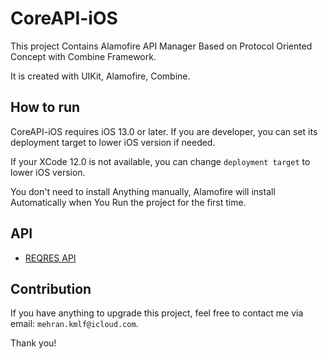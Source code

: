 # CoreAPI-iOS

This project Contains Alamofire API Manager Based on Protocol Oriented Concept with Combine Framework.

It is created with UIKit, Alamofire, Combine.



## How to run
CoreAPI-iOS requires iOS 13.0 or later. If you are developer, you can set its deployment target to lower iOS version if needed.

If your XCode 12.0 is not available, you can change `deployment target` to lower iOS version.

You don't need to install Anything manually, Alamofire will install  Automatically when You Run the project for the first time.  

## API
- [REQRES API](https://reqres.in/) 

## Contribution
If you have anything to upgrade this project, feel free to contact me via email: `mehran.kmlf@icloud.com`.

Thank you!
